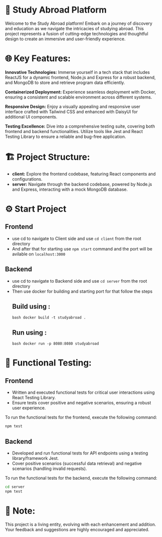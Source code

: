 # 🚀 Study Abroad Platform

Welcome to the Study Abroad platform! Embark on a journey of discovery and education as we navigate the intricacies of studying abroad. This project represents a fusion of cutting-edge technologies and thoughtful design to create an immersive and user-friendly experience.

# 🌐 Key Features:

**Innovative Technologies:** Immerse yourself in a tech stack that includes ReactJS for a dynamic frontend, Node.js and Express for a robust backend, and MongoDB to store and retrieve program data efficiently.

**Containerized Deployment:** Experience seamless deployment with Docker, ensuring a consistent and scalable environment across different systems.

**Responsive Design:** Enjoy a visually appealing and responsive user interface crafted with Tailwind CSS and enhanced with DaisyUI for additional UI components.

**Testing Excellence:** Dive into a comprehensive testing suite, covering both frontend and backend functionalities. Utilize tools like Jest and React Testing Library to ensure a reliable and bug-free application.

# 🏗️ Project Structure:

- **client:** Explore the frontend codebase, featuring React components and configurations.
- **server:** Navigate through the backend codebase, powered by Node.js and Express, interacting with a mock MongoDB database.

# ⚙️ Start Project 

## Frontend

- use cd to navigate to Client side and use `cd client` from the root directory
- And after that for starting use `npm start` command and the port will be avilable on `localhost:3000`

## Backend
- use cd to navigate to Backend side and use `cd server` from the root directory
- Then use docker for building and starting port for that follow the steps
   ## Build using :
  ```bash docker build -t studyabroad .```
   ## Run using :
  ```bash docker run -p 8080:8080 studyabroad```


# 🚦 Functional Testing:

## Frontend

- Written and executed functional tests for critical user interactions using React Testing Library.
- Ensure tests cover positive and negative scenarios, ensuring a robust user experience.

To run the functional tests for the frontend, execute the following command:
```bash
npm test
```

## Backend

- Developed and run functional tests for API endpoints using a testing library/framework Jest.
- Cover positive scenarios (successful data retrieval) and negative scenarios (handling invalid requests).

To run the functional tests for the backend, execute the following command:
```bash
cd server
npm test
```

# 🚧 Note:
This project is a living entity, evolving with each enhancement and addition. Your feedback and suggestions are highly encouraged and appreciated.
